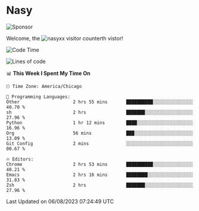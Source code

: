 # Nasy

<!--
<p align="center">
<img height="200" src="https://github-readme-stats.vercel.app/api?username=nasyxx&count_private=true&show_icons=true&theme=dracula&include_all_commits=true"/>
<img height="200" src="https://github-readme-stats.vercel.app/api/top-langs/?username=nasyxx&theme=dracula&hide=html,jupyter+notebook&count_private=true&show_icons=true"/>
</p>

  
----------------
-->

![Sponsor](https://img.shields.io/static/v1.svg?label=Sponsor&message=%E2%9D%A4&logo=GitHub&style=flat&color=pink)
 
Welcome, the ![nasyxx visitor counter](https://count.getloli.com/get/@nasyxx?theme=rule34)th vistor!
 
<!--START_SECTION:waka-->
![Code Time](http://img.shields.io/badge/Code%20Time-3%2C620%20hrs%2053%20mins-blue)

![Lines of code](https://img.shields.io/badge/From%20Hello%20World%20I%27ve%20Written-6.3%20million%20lines%20of%20code-blue)

📊 **This Week I Spent My Time On** 

```text
🕑︎ Time Zone: America/Chicago

💬 Programming Languages: 
Other                    2 hrs 55 mins       ██████████░░░░░░░░░░░░░░░   40.70 % 
sh                       2 hrs               ███████░░░░░░░░░░░░░░░░░░   27.96 % 
Python                   1 hr 12 mins        ████░░░░░░░░░░░░░░░░░░░░░   16.96 % 
Org                      56 mins             ███░░░░░░░░░░░░░░░░░░░░░░   13.09 % 
Git Config               2 mins              ░░░░░░░░░░░░░░░░░░░░░░░░░   00.67 % 

🔥 Editors: 
Chrome                   2 hrs 53 mins       ██████████░░░░░░░░░░░░░░░   40.21 % 
Emacs                    2 hrs 16 mins       ████████░░░░░░░░░░░░░░░░░   31.83 % 
Zsh                      2 hrs               ███████░░░░░░░░░░░░░░░░░░   27.96 % 
```


 Last Updated on 06/08/2023 07:24:49 UTC
<!--END_SECTION:waka-->

<!-- ![visitors](https://visitor-badge.laobi.icu/badge?page_id=nasyxx.nasyxx) -->
